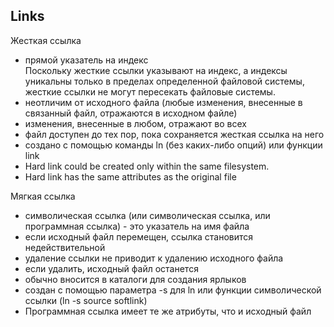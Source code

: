 ## Links

Жесткая ссылка

- прямой указатель на индекс  
Поскольку жесткие ссылки указывают на индекс, а индексы уникальны только в пределах определенной файловой системы, жесткие ссылки не могут пересекать файловые системы.
- неотличим от исходного файла (любые изменения, внесенные в связанный файл, отражаются в исходном файле)
- изменения, внесенные в любом, отражают во всех
- файл доступен до тех пор, пока сохраняется жесткая ссылка на него
- создано с помощью команды ln (без каких-либо опций) или функции link
- Hard link could be created only within the same filesystem.
- Hard link has the same attributes as the original file

Мягкая ссылка

- символическая ссылка (или символическая ссылка, или программная ссылка) - это указатель на имя файла
- если исходный файл перемещен, ссылка становится недействительной
- удаление ссылки не приводит к удалению исходного файла
- если удалить, исходный файл останется
- обычно вносится в каталоги для создания ярлыков
- создан с помощью параметра -s для ln или функции символической ссылки (ln -s source softlink)
- Программная ссылка имеет те же атрибуты, что и исходный файл
